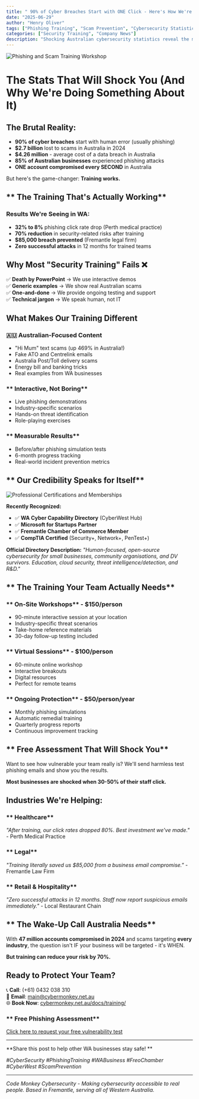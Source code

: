```yaml
---
title: " 90% of Cyber Breaches Start with ONE Click - Here's How We're Fighting Back"
date: "2025-06-29"
author: "Henry Oliver"
tags: ["Phishing Training", "Scam Prevention", "Cybersecurity Statistics", "WA Business"]
categories: ["Security Training", "Company News"]
description: "Shocking Australian cybersecurity statistics reveal the massive phishing problem - and how Code Monkey Cybersecurity's training is helping WA businesses fight back."
---
```


![Phishing and Scam Training Workshop](/images/oh_the_hacks_web.jpg)

# The Stats That Will Shock You (And Why We're Doing Something About It) 

## **The Brutal Reality:**
- **90% of cyber breaches** start with human error (usually phishing)
- **$2.7 billion** lost to scams in Australia in 2024
- **$4.26 million** - average cost of a data breach in Australia
- **85% of Australian businesses** experienced phishing attacks
- **ONE account compromised every SECOND** in Australia

But here's the game-changer: **Training works.**

## ** The Training That's Actually Working**

### **Results We're Seeing in WA:**
- **32% to 8%** phishing click rate drop (Perth medical practice)
- **70% reduction** in security-related risks after training
- **$85,000 breach prevented** (Fremantle legal firm)
- **Zero successful attacks** in 12 months for trained teams

## **Why Most "Security Training" Fails** ❌

✅ **Death by PowerPoint** → We use interactive demos  
✅ **Generic examples** → We show real Australian scams  
✅ **One-and-done** → We provide ongoing testing and support  
✅ **Technical jargon** → We speak human, not IT  

## **What Makes Our Training Different** 

### **🇦🇺 Australian-Focused Content**
- "Hi Mum" text scams (up 469% in Australia!)
- Fake ATO and Centrelink emails
- Australia Post/Toll delivery scams
- Energy bill and banking tricks
- Real examples from WA businesses

### ** Interactive, Not Boring**
- Live phishing demonstrations
- Industry-specific scenarios
- Hands-on threat identification
- Role-playing exercises

### ** Measurable Results**
- Before/after phishing simulation tests
- 6-month progress tracking
- Real-world incident prevention metrics

## ** Our Credibility Speaks for Itself**

![Professional Certifications and Memberships](/images/badges/comptia-security-ce-certification.png)

**Recently Recognized:**
- ✅ **WA Cyber Capability Directory** (CyberWest Hub)
- ✅ **Microsoft for Startups Partner**
- ✅ **Fremantle Chamber of Commerce Member**
- ✅ **CompTIA Certified** (Security+, Network+, PenTest+)

**Official Directory Description:**
*"Human-focused, open-source cybersecurity for small businesses, community organisations, and DV survivors. Education, cloud security, threat intelligence/detection, and R&D."*

## ** The Training Your Team Actually Needs**

### ** On-Site Workshops** - $150/person
- 90-minute interactive session at your location
- Industry-specific threat scenarios
- Take-home reference materials
- 30-day follow-up testing included

### ** Virtual Sessions** - $100/person  
- 60-minute online workshop
- Interactive breakouts
- Digital resources
- Perfect for remote teams

### ** Ongoing Protection** - $50/person/year
- Monthly phishing simulations
- Automatic remedial training
- Quarterly progress reports
- Continuous improvement tracking

## ** Free Assessment That Will Shock You**

Want to see how vulnerable your team really is? We'll send harmless test phishing emails and show you the results.

**Most businesses are shocked when 30-50% of their staff click.**

## **Industries We're Helping:**

### ** Healthcare** 
*"After training, our click rates dropped 80%. Best investment we've made."* - Perth Medical Practice

### ** Legal**
*"Training literally saved us $85,000 from a business email compromise."* - Fremantle Law Firm

### ** Retail & Hospitality**
*"Zero successful attacks in 12 months. Staff now report suspicious emails immediately."* - Local Restaurant Chain

## ** The Wake-Up Call Australia Needs**

With **47 million accounts compromised in 2024** and scams targeting **every industry**, the question isn't IF your business will be targeted - it's WHEN.

**But training can reduce your risk by 70%.**

## **Ready to Protect Your Team?**

📞 **Call**: (+61) 0432 038 310  
📧 **Email**: [main@cybermonkey.net.au](mailto:main@cybermonkey.net.au)  
🌐 **Book Now**: [cybermonkey.net.au/docs/training/](https://cybermonkey.net.au/docs/training/)

### ** Free Phishing Assessment**
[Click here to request your free vulnerability test](mailto:main@cybermonkey.net.au?subject=Free%20Phishing%20Assessment)

---

**Share this post to help other WA businesses stay safe! **

*#CyberSecurity #PhishingTraining #WABusiness #FreoChamber #CyberWest #ScamPrevention*

---

*Code Monkey Cybersecurity - Making cybersecurity accessible to real people. Based in Fremantle, serving all of Western Australia.*